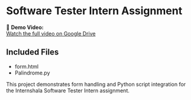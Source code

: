 # Software Tester Intern Assignment

🎥 **Demo Video:**  
[Watch the full video on Google Drive](https://drive.google.com/file/d/1oWD4McpYeh6wWj3G-T8jqtzY5nAiwNdl/view?usp=sharing)

## Included Files
- form.html
- Palindrome.py

This project demonstrates form handling and Python script integration for the Internshala Software Tester Intern assignment.
